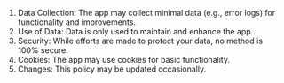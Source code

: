 1. Data Collection: The app may collect minimal data (e.g., error logs) for functionality and improvements.
2. Use of Data: Data is only used to maintain and enhance the app.
3. Security: While efforts are made to protect your data, no method is 100% secure.
4. Cookies: The app may use cookies for basic functionality.
5. Changes: This policy may be updated occasionally.

